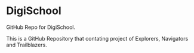 # DigiSchool
GitHub Repo for DigiSchool. 

This is a GitHub Repository that contating project of Explorers, Navigators and Trailblazers.

